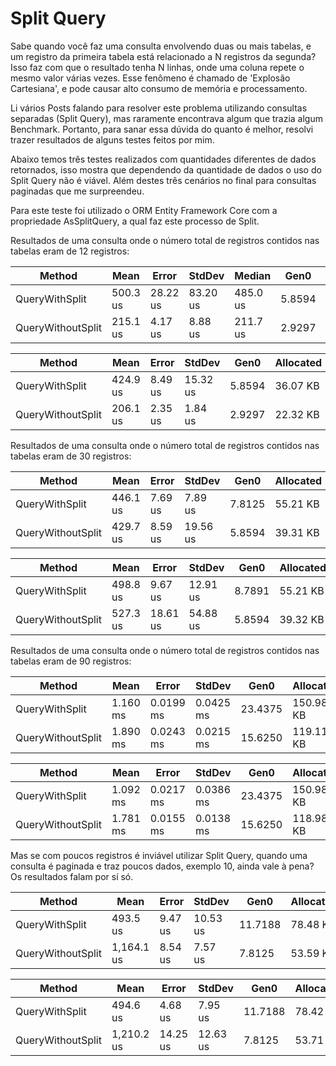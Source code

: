 ﻿# Split Query
Sabe quando você faz uma consulta envolvendo duas ou mais tabelas, e um registro da primeira tabela está relacionado a N registros da segunda? Isso faz com que o resultado tenha N linhas, onde uma coluna repete o mesmo valor várias vezes. Esse fenômeno é chamado de 'Explosão Cartesiana', e pode causar alto consumo de memória e processamento.

Li vários Posts falando para resolver este problema utilizando consultas separadas (Split Query), mas raramente encontrava algum que trazia algum Benchmark. Portanto, para sanar essa dúvida do quanto é melhor, resolvi trazer resultados de alguns testes feitos por mim.

Abaixo temos três testes realizados com quantidades diferentes de dados retornados, isso mostra que dependendo da quantidade de dados o uso do Split Query não é viável. Além destes três cenários no final para consultas paginadas que me surpreendeu.

Para este teste foi utilizado o ORM Entity Framework Core com a propriedade AsSplitQuery, a qual faz este processo de Split.

Resultados de uma consulta onde o número total de registros contidos nas tabelas eram de 12 registros:

| Method | Mean | Error | StdDev | Median | Gen0 | Allocated |
| --- | --- | --- | --- | --- | --- | --- |
| QueryWithSplit | 500.3 us | 28.22 us | 83.20 us | 485.0 us | 5.8594 | 36.22 KB |
| QueryWithoutSplit | 215.1 us | 4.17 us | 8.88 us | 211.7 us | 2.9297 | 22.32 KB |

| Method | Mean | Error | StdDev | Gen0 | Allocated |
| --- | --- | --- | --- | --- | --- |
| QueryWithSplit | 424.9 us | 8.49 us | 15.32 us | 5.8594 | 36.07 KB |
| QueryWithoutSplit | 206.1 us | 2.35 us | 1.84 us | 2.9297 | 22.32 KB |


Resultados de uma consulta onde o número total de registros contidos nas tabelas eram de 30 registros:

| Method | Mean | Error | StdDev | Gen0 | Allocated |
| --- | --- | --- | --- | --- | --- |
| QueryWithSplit | 446.1 us | 7.69 us | 7.89 us | 7.8125 | 55.21 KB |
| QueryWithoutSplit | 429.7 us | 8.59 us | 19.56 us | 5.8594 | 39.31 KB |

| Method | Mean | Error | StdDev | Gen0 | Allocated |
| --- | --- | --- | --- | --- | --- |
| QueryWithSplit | 498.8 us | 9.67 us | 12.91 us | 8.7891 | 55.21 KB |
| QueryWithoutSplit | 527.3 us | 18.61 us | 54.88 us | 5.8594 | 39.32 KB |


Resultados de uma consulta onde o número total de registros contidos nas tabelas eram de 90 registros:

| Method | Mean | Error | StdDev | Gen0 | Allocated |
| --- | --- | --- | --- | --- | --- |
| QueryWithSplit | 1.160 ms | 0.0199 ms | 0.0425 ms | 23.4375 | 150.98 KB |
| QueryWithoutSplit | 1.890 ms | 0.0243 ms | 0.0215 ms | 15.6250 | 119.11 KB |

| Method | Mean | Error | StdDev | Gen0 | Allocated |
| --- | --- | --- | --- | --- | --- |
| QueryWithSplit | 1.092 ms | 0.0217 ms | 0.0386 ms | 23.4375 | 150.98 KB |
| QueryWithoutSplit | 1.781 ms | 0.0155 ms | 0.0138 ms | 15.6250 | 118.98 KB |


Mas se com poucos registros é inviável utilizar Split Query, quando uma consulta é paginada e traz poucos dados, exemplo 10, ainda vale à pena? Os resultados falam por sí só.

| Method | Mean | Error | StdDev | Gen0 | Allocated |
| --- | --- | --- | --- | --- | --- |
| QueryWithSplit | 493.5 us | 9.47 us | 10.53 us | 11.7188 | 78.48 KB |
| QueryWithoutSplit | 1,164.1 us | 8.54 us | 7.57 us | 7.8125 | 53.59 KB |

| Method | Mean | Error | StdDev | Gen0 | Allocated |
| --- | --- | --- | --- | --- | --- |
| QueryWithSplit | 494.6 us | 4.68 us | 7.95 us | 11.7188 | 78.42 KB |
| QueryWithoutSplit | 1,210.2 us | 14.25 us | 12.63 us | 7.8125 | 53.71 KB |
